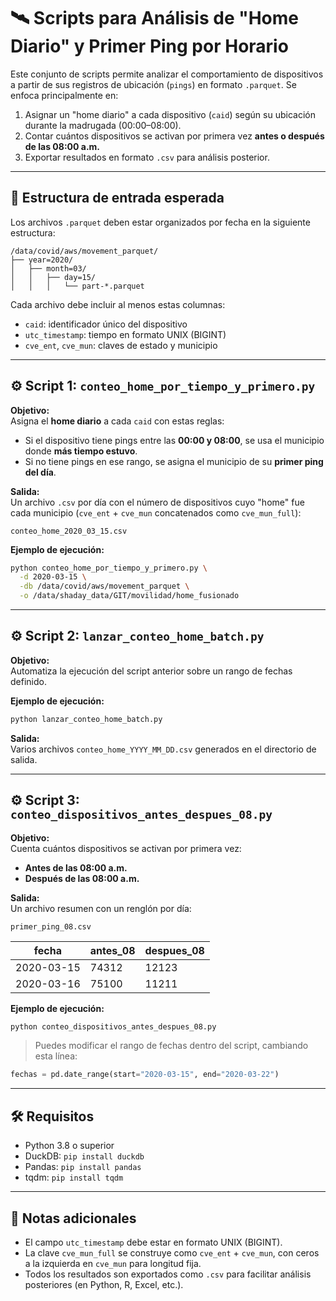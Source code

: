 
# 🛰️ Scripts para Análisis de "Home Diario" y Primer Ping por Horario

Este conjunto de scripts permite analizar el comportamiento de dispositivos a partir de sus registros de ubicación (`pings`) en formato `.parquet`. Se enfoca principalmente en:

1. Asignar un "home diario" a cada dispositivo (`caid`) según su ubicación durante la madrugada (00:00–08:00).
2. Contar cuántos dispositivos se activan por primera vez **antes o después de las 08:00 a.m.**
3. Exportar resultados en formato `.csv` para análisis posterior.

---

## 📁 Estructura de entrada esperada

Los archivos `.parquet` deben estar organizados por fecha en la siguiente estructura:

```
/data/covid/aws/movement_parquet/
├── year=2020/
│   ├── month=03/
│   │   ├── day=15/
│   │   │   └── part-*.parquet
```

Cada archivo debe incluir al menos estas columnas:
- `caid`: identificador único del dispositivo
- `utc_timestamp`: tiempo en formato UNIX (BIGINT)
- `cve_ent`, `cve_mun`: claves de estado y municipio

---

## ⚙️ Script 1: `conteo_home_por_tiempo_y_primero.py`

**Objetivo:**  
Asigna el **home diario** a cada `caid` con estas reglas:

- Si el dispositivo tiene pings entre las **00:00 y 08:00**, se usa el municipio donde **más tiempo estuvo**.
- Si no tiene pings en ese rango, se asigna el municipio de su **primer ping del día**.

**Salida:**  
Un archivo `.csv` por día con el número de dispositivos cuyo "home" fue cada municipio (`cve_ent` + `cve_mun` concatenados como `cve_mun_full`):

```
conteo_home_2020_03_15.csv
```

**Ejemplo de ejecución:**

```bash
python conteo_home_por_tiempo_y_primero.py \
  -d 2020-03-15 \
  -db /data/covid/aws/movement_parquet \
  -o /data/shaday_data/GIT/movilidad/home_fusionado
```

---

## ⚙️ Script 2: `lanzar_conteo_home_batch.py`

**Objetivo:**  
Automatiza la ejecución del script anterior sobre un rango de fechas definido.

**Ejemplo de ejecución:**

```bash
python lanzar_conteo_home_batch.py
```

**Salida:**  
Varios archivos `conteo_home_YYYY_MM_DD.csv` generados en el directorio de salida.

---

## ⚙️ Script 3: `conteo_dispositivos_antes_despues_08.py`

**Objetivo:**  
Cuenta cuántos dispositivos se activan por primera vez:
- **Antes de las 08:00 a.m.**
- **Después de las 08:00 a.m.**

**Salida:**  
Un archivo resumen con un renglón por día:

```
primer_ping_08.csv
```

| fecha       | antes_08 | despues_08 |
|-------------|----------|------------|
| 2020-03-15  | 74312    | 12123      |
| 2020-03-16  | 75100    | 11211      |

**Ejemplo de ejecución:**

```bash
python conteo_dispositivos_antes_despues_08.py
```

> Puedes modificar el rango de fechas dentro del script, cambiando esta línea:

```python
fechas = pd.date_range(start="2020-03-15", end="2020-03-22")
```

---

## 🛠️ Requisitos

- Python 3.8 o superior
- DuckDB: `pip install duckdb`
- Pandas: `pip install pandas`
- tqdm: `pip install tqdm`

---

## 📌 Notas adicionales

- El campo `utc_timestamp` debe estar en formato UNIX (BIGINT).
- La clave `cve_mun_full` se construye como `cve_ent` + `cve_mun`, con ceros a la izquierda en `cve_mun` para longitud fija.
- Todos los resultados son exportados como `.csv` para facilitar análisis posteriores (en Python, R, Excel, etc.).
